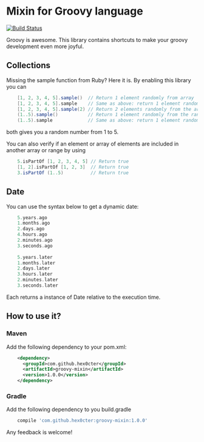 # Mixin for Groovy language

[![Build Status](https://travis-ci.org/hex0cter/groovy-mixin.svg?branch=master)](https://travis-ci.org/hex0cter/groovy-mixin)


Groovy is awesome. This library contains shortcuts to make your groovy development even more joyful.

## Collections

Missing the sample function from Ruby? Here it is. By enabling this library you can


```groovy
    [1, 2, 3, 4, 5].sample()  // Return 1 element randomly from array
    [1, 2, 3, 4, 5].sample    // Same as above: return 1 element randomly from array
    [1, 2, 3, 4, 5].sample(2) // Return 2 elements randomly from the array
    (1..5).sample()           // Return 1 element randomly from the range
    (1..5).sample             // Same as above: return 1 element randomly from the range
```

both gives you a random number from 1 to 5.

You can also verify if an element or array of elements are included in another array or range by using

```groovy
    5.isPartOf [1, 2, 3, 4, 5] // Return true
    [1, 2].isPartOf [1, 2, 3]  // Return true
    3.isPartOf (1..5)          // Return true
```

## Date

You can use the syntax below to get a dynamic date:

```groovy
    5.years.ago
    1.months.ago
    2.days.ago
    4.hours.ago
    2.minutes.ago
    3.seconds.ago
    
    5.years.later
    1.months.later
    2.days.later
    3.hours.later
    2.minutes.later
    3.seconds.later 
```

Each returns a instance of Date relative to the execution time.


## How to use it?

### Maven

Add the following dependency to your pom.xml:

```xml
    <dependency>
      <groupId>com.github.hex0cter</groupId>
      <artifactId>groovy-mixin</artifactId>
      <version>1.0.0</version>
    </dependency>
```

### Gradle

Add the following dependency to you build.gradle

```groovy
    compile 'com.github.hex0cter:groovy-mixin:1.0.0'
```

Any feedback is welcome!
